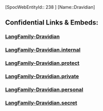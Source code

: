 ﻿---
type: LangFamily
tags: 
- Lang_Family
---
[SpocWebEntityId:: 238 ]
[Name::Dravidian]



## Confidential Links & Embeds: 

### [LangFamily-Dravidian](/_public/Language/Lang~Family/LangFamily-Dravidian.md) 

### [LangFamily-Dravidian.internal](/_internal/Language/Lang~Family/LangFamily-Dravidian.internal.md) 

### [LangFamily-Dravidian.protect](/_protect/Language/Lang~Family/LangFamily-Dravidian.protect.md) 

### [LangFamily-Dravidian.private](/_private/Language/Lang~Family/LangFamily-Dravidian.private.md) 

### [LangFamily-Dravidian.personal](/_personal/Language/Lang~Family/LangFamily-Dravidian.personal.md) 

### [LangFamily-Dravidian.secret](/_secret/Language/Lang~Family/LangFamily-Dravidian.secret.md) 
